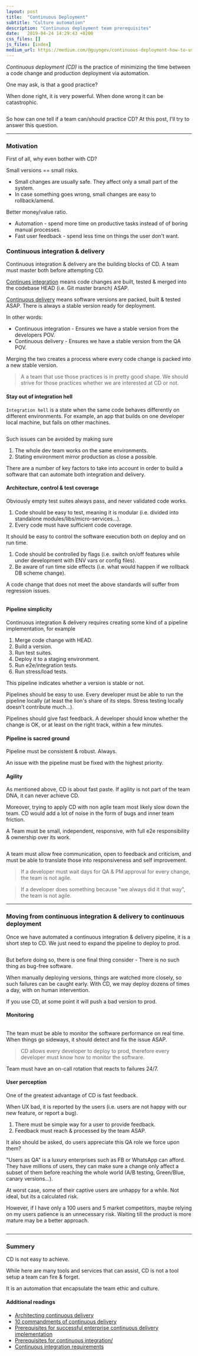 ```yaml
---
layout: post
title:  "Continuous Deployment"
subtitle: "Culture automation"
description: "Continuous deployment team prerequisites"
date:   2019-04-24 14:29:43 +0200
css_files: []
js_files: [index]
medium_url: https://medium.com/@guyogev/continuous-deployment-how-to-use-it-optimally-9c0e66a666c9
---
```


*Continuous deployment (CD)* is the practice of minimizing the time between a code change and production deployment via automation.

One may ask, is that  a good practice?

When done right, it is very powerful. When done wrong it can be catastrophic.

<p align="center" class="viz-wrapper">
  <img data-src="https://media.giphy.com/media/aQbXTcBkoXauI/giphy.gif"
       style="max-width: 50%;"/>
</p>

So how can one tell if a team can/should practice CD? At this post, I'll try to answer this question.

------------------------------------------------------------------------

### Motivation

First of all, why even bother with CD?

Small versions == small risks.

- Small changes are usually safe. They affect only a small part of the system.
- In case something goes wrong, small changes are easy to rollback/amend.

Better money/value ratio.

- Automation - spend more time on productive tasks instead of of boring manual processes.
- Fast user feedback - spend less time on things the user don't want.

### Continuous integration & delivery

Continuous integration & delivery are the building blocks of CD.
A team must master both before attempting CD.

[Continues integration](https://en.wikipedia.org/wiki/Continuous_integration) means code changes are built, tested & merged into the codebase HEAD (i.e. Git master branch) ASAP.

[Continuous delivery](https://en.wikipedia.org/wiki/Continuous_delivery) means software versions are packed, built & tested ASAP. There is always a stable version ready for deployment.

In other words:

- Continuous integration - Ensures we have a stable version from the developers POV.
- Continuous delivery - Ensures we have a stable version from the QA POV.

Merging the two creates a process where every code change is packed into a new stable version.

> A a team that use those practices is in pretty good shape. We should strive for those practices whether we are interested at CD or not.

#### Stay out of integration hell

`Integration hell` is a state when the same code behaves differently on different environments.
For example, an app that builds on one developer local machine, but fails on other machines.

<p align="center" class="viz-wrapper">
  <img data-src="https://media.giphy.com/media/UmdZRIYWK90Uo/giphy.gif"
       style="max-width: 50%;"/>
</p>

Such issues can be avoided by making sure

1. The whole dev team works on the same environments.
2. Stating environment mirror production as close a possible.

There are a number of key factors to take into account in order to build a software that can automate both integration and delivery.

#### Architecture, control & test coverage

Obviously empty test suites always pass, and never validated code works.

1. Code should be easy to test, meaning it is modular (i.e. divided into standalone modules/libs/micro-services...).
2. Every code must have sufficient code coverage.

It should be easy to control the software execution both on deploy and on run time.

1. Code should be controlled by flags (i.e. switch on/off features while under development with ENV vars or config files).
2. Be aware of run time side effects (i.e. what would happen if we rollback DB scheme change).

A code change that does not meet the above standards will suffer from regression issues.

<p align="center" class="viz-wrapper">
  <img data-src="https://media.giphy.com/media/10atLI1Qgm2WCk/giphy.gif"
       style="max-width: 50%;"/>
</p>

#### Pipeline simplicity

Continuous integration & delivery requires creating some kind of a pipeline implementation, for example

1. Merge code change with HEAD.
2. Build a version.
3. Run test suites.
4. Deploy it to a staging environment.
5. Run e2e/integration tests.
6. Run stress/load tests.

This pipeline indicates whether a version is stable or not.

Pipelines should be easy to use.
Every developer must be able to run the pipeline locally (at least the lion's share of its steps. Stress testing locally doesn't contribute much...).

Pipelines should give fast feedback.
A developer should know whether the change is OK, or at least on the right track, within a few minutes.

#### Pipeline is sacred ground

Pipeline must be consistent & robust. Always.

An issue with the pipeline must be fixed with the highest priority.

#### Agility

As mentioned above, CD is about fast paste.
If agility is not part of the team DNA, it can never achieve CD.

Moreover, trying to apply CD with non agile team most likely slow down the team.
CD would add a lot of noise in the form of bugs and inner team friction.

A Team must be small, independent, responsive, with full e2e responsibility & ownership over its work.

<p align="center" class="viz-wrapper">
  <img data-src="https://media.giphy.com/media/13i7UiKtYdZyQU/giphy.gif"
       style="max-width: 50%;"/>
</p>

A team must allow free communication, open to feedback and criticism, and must be able to translate those into responsiveness and self improvement.

> If a developer must wait days for QA & PM approval for every change, the team is not agile.

> If a developer does something because "we always did it that way", the team is not agile.

------------------------------------------------------------------------

### Moving from continuous integration & delivery to continuous deployment

Once we have automated a continuous integration & delivery pipeline, it is a short step to CD.
We just need to expand the pipeline to deploy to prod.

<p align="center" class="viz-wrapper">
  <img data-src="https://media.giphy.com/media/SLbZ0D6YoO7io/giphy.gif"
       style="max-width: 50%;"/>
</p>

But before doing so, there is one final thing consider - There is no such thing as bug-free software.

When manually deploying versions, things are watched more closely, so such failures can be caught early.
With CD, we may deploy dozens of times a day, with on human intervention.

If you use CD, at some point it will push a bad version to prod.

#### Monitoring

<p align="center" class="viz-wrapper">
  <img data-src="https://media.giphy.com/media/2cKoBysniYTYY/giphy.gif"
       style="max-width: 50%;"/>
</p>

The team must be able to monitor the software performance on real time.
When things go sideways, it should detect and fix the issue ASAP.

> CD allows every developer to deploy to prod, therefore every developer must know how to monitor the software.

Team must have an on-call rotation that reacts to failures 24/7.

#### User perception

One of the greatest advantage of CD is fast feedback.

When UX bad, it is reported by the users (i.e. users are not happy with our new feature, or report a bug).

1. There must be simple way for a user to provide feedback.
2. Feedback must reach & processed by the team ASAP.

It also should be asked, do users appreciate this QA role we force upon them?

"Users as QA" is a luxury enterprises such as FB or WhatsApp can afford.
They have millions of users, they can make sure a change only affect a subset of them before reaching the whole world (A/B testing, Green/Blue, canary versions...).

At worst case, some of their captive users are unhappy for a while. Not ideal, but its a calculated risk.

However, if I have only a 100 users and 5 market competitors, maybe relying on my users patience is an unnecessary risk.
Waiting till the product is more mature may be a better approach.

<p align="center" class="viz-wrapper">
  <img data-src="https://media.giphy.com/media/2xEzi32w6cLCgmAa6p/giphy.gif"
       style="max-width: 50%;"/>
</p>

------------------------------------------------------------------------

### Summery

CD is not easy to achieve.

While here are many tools and services that can assist, CD is not a tool setup a team can fire & forget.

It is an automation that encapsulate the team ethic and culture.

#### Additional readings

- [Architecting continuous delivery](https://www.thoughtworks.com/insights/blog/architecting-continuous-delivery)
- [10 commandments of continuous delivery](https://techbeacon.com/devops/10-commandments-continuous-delivery)
- [Prerequisites for successful enterprise continuous delivery implementation](https://www.cloudbees.com/blog/prerequisites-successful-enterprise-continuous-delivery-implementation)
- [Prerequisites for continuous integration/](http://renderedtext.com/blog/2012/11/12/prerequisites-for-continuous-integration/)
- [Continuous integration requirements](https://www.tutorialspoint.com/continuous_integration/continuous_integration_requirements.htm)
